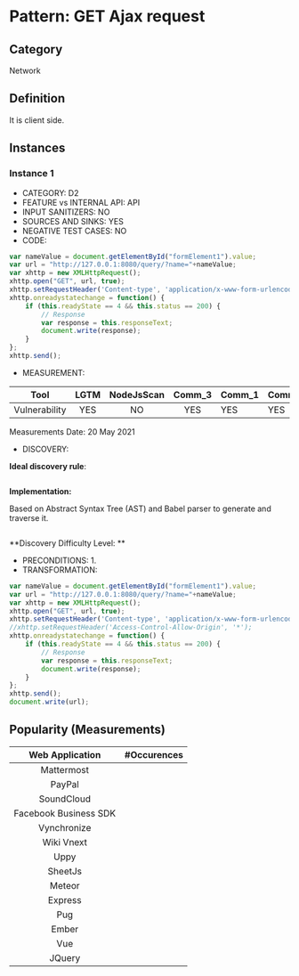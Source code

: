 # Pattern: GET Ajax request

## Category

Network

## Definition

It is client side.

## Instances

### Instance 1

- CATEGORY: D2
- FEATURE vs INTERNAL API: API
- INPUT SANITIZERS: NO 
- SOURCES AND SINKS: YES
- NEGATIVE TEST CASES: NO
- CODE:

```javascript
var nameValue = document.getElementById("formElement1").value;
var url = "http://127.0.0.1:8080/query/?name="+nameValue;
var xhttp = new XMLHttpRequest();
xhttp.open("GET", url, true);
xhttp.setRequestHeader('Content-type', 'application/x-www-form-urlencoded');
xhttp.onreadystatechange = function() {
    if (this.readyState == 4 && this.status == 200) {
        // Response
        var response = this.responseText; 
        document.write(response);
    }
};
xhttp.send();
```

- MEASUREMENT:

|     Tool      | LGTM | NodeJsScan | Comm_3 | Comm_1 | Comm_2 | Vulnerable |
| :-----------: | :--: | :--------: | :------: | ------- | --------- | ---------- |
| Vulnerability |  YES |    NO      |   YES       |    YES  |    YES    | YES        |
Measurements Date: 20 May 2021

- DISCOVERY:



**Ideal discovery rule**:

```
```

**Implementation:**

Based on Abstract Syntax Tree (AST) and Babel parser to generate and traverse it.

```
```

**Discovery Difficulty Level: **

- PRECONDITIONS:
   1.
- TRANSFORMATION:
```js
var nameValue = document.getElementById("formElement1").value;
var url = "http://127.0.0.1:8080/query/?name="+nameValue;
var xhttp = new XMLHttpRequest();
xhttp.open("GET", url, true);
xhttp.setRequestHeader('Content-type', 'application/x-www-form-urlencoded');
//xhttp.setRequestHeader('Access-Control-Allow-Origin', '*');
xhttp.onreadystatechange = function() {
    if (this.readyState == 4 && this.status == 200) {
        // Response
        var response = this.responseText; 
        document.write(response);
    }
};
xhttp.send();
document.write(url);
```

## Popularity (Measurements)

|    Web Application    | #Occurences |
| :-------------------: | :---------: |
|      Mattermost       |             |
|        PayPal         |             |
|      SoundCloud       |             |
| Facebook Business SDK |             |
|      Vynchronize      |             |
|      Wiki Vnext       |             |
|         Uppy          |             |
|        SheetJs        |             |
|        Meteor         |             |
|        Express        |             |
|          Pug          |             |
|         Ember         |             |
|          Vue          |             |
|        JQuery         |             |





